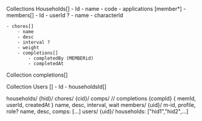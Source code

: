 Collections
Households[]
    - Id
    - name
    - code
    - applications [member*]
    - members[]
        - Id
        - userId ?
        - name
        - characterId

    - chores[]
        - name 
        - desc
        - interval ?
        - weight
        - completions[]
            - completedBy (MEMBERid)
            - completedAt

Collection
completions[]

Collection
Users []
    - Id
    - householdsId[]

households/
  {hid}/
    chores/
      {cid}/
        comps/              // completions
          {compId} {
            memId, userId, createdAt
          }
        name, desc, interval, wait
    members/
      {uid}/
        m-id, profile, role?
    name, desc, comps: [...]
users/
  {uid}/
    households: ["hid1","hid2",...]
